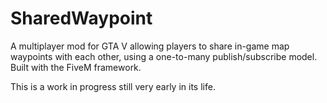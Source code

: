 # SharedWaypoint
A multiplayer mod for GTA V allowing players to share in-game map waypoints with each other, using a one-to-many publish/subscribe model.  Built with the FiveM framework.

This is a work in progress still very early in its life.
